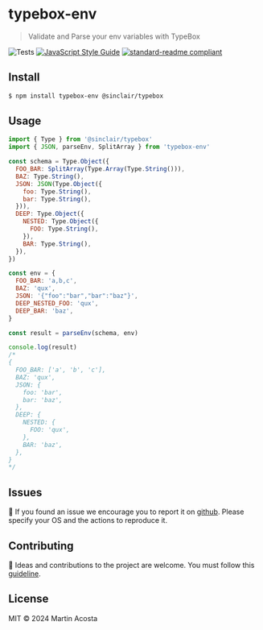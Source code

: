 # typebox-env

> Validate and Parse your env variables with TypeBox

![Tests](https://github.com/tinchoz49/typebox-env/actions/workflows/test.yml/badge.svg)
[![JavaScript Style Guide](https://img.shields.io/badge/code_style-standard--ext-05ae89.svg)](https://github.com/tinchoz49/eslint-config-standard-ext)
[![standard-readme compliant](https://img.shields.io/badge/readme%20style-standard-brightgreen.svg?style=flat)](https://github.com/RichardLitt/standard-readme)

## Install

```bash
$ npm install typebox-env @sinclair/typebox
```

## Usage

```js
import { Type } from '@sinclair/typebox'
import { JSON, parseEnv, SplitArray } from 'typebox-env'

const schema = Type.Object({
  FOO_BAR: SplitArray(Type.Array(Type.String())),
  BAZ: Type.String(),
  JSON: JSON(Type.Object({
    foo: Type.String(),
    bar: Type.String(),
  })),
  DEEP: Type.Object({
    NESTED: Type.Object({
      FOO: Type.String(),
    }),
    BAR: Type.String(),
  }),
})

const env = {
  FOO_BAR: 'a,b,c',
  BAZ: 'qux',
  JSON: '{"foo":"bar","bar":"baz"}',
  DEEP_NESTED_FOO: 'qux',
  DEEP_BAR: 'baz',
}

const result = parseEnv(schema, env)

console.log(result)
/*
{
  FOO_BAR: ['a', 'b', 'c'],
  BAZ: 'qux',
  JSON: {
    foo: 'bar',
    bar: 'baz',
  },
  DEEP: {
    NESTED: {
      FOO: 'qux',
    },
    BAR: 'baz',
  },
}
*/
```

## Issues

:bug: If you found an issue we encourage you to report it on [github](https://github.com/tinchoz49/typebox-env/issues). Please specify your OS and the actions to reproduce it.

## Contributing

:busts_in_silhouette: Ideas and contributions to the project are welcome. You must follow this [guideline](https://github.com/tinchoz49/typebox-env/blob/main/CONTRIBUTING.md).

## License

MIT © 2024 Martin Acosta
